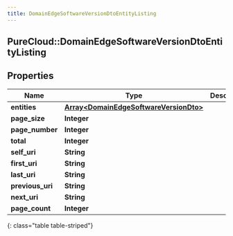 ```yaml
---
title: DomainEdgeSoftwareVersionDtoEntityListing
---
```

## PureCloud::DomainEdgeSoftwareVersionDtoEntityListing

## Properties

|Name | Type | Description | Notes|
|------------ | ------------- | ------------- | -------------|
| **entities** | [**Array&lt;DomainEdgeSoftwareVersionDto&gt;**](DomainEdgeSoftwareVersionDto.html) |  | [optional] |
| **page_size** | **Integer** |  | [optional] |
| **page_number** | **Integer** |  | [optional] |
| **total** | **Integer** |  | [optional] |
| **self_uri** | **String** |  | [optional] |
| **first_uri** | **String** |  | [optional] |
| **last_uri** | **String** |  | [optional] |
| **previous_uri** | **String** |  | [optional] |
| **next_uri** | **String** |  | [optional] |
| **page_count** | **Integer** |  | [optional] |
{: class="table table-striped"}


